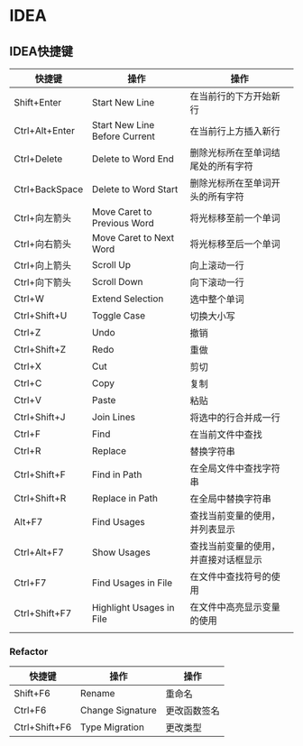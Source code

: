 # IDEA

## IDEA快捷键

| 快捷键         | 操作                          | 操作                                 |
| -------------- | ----------------------------- | ------------------------------------ |
| Shift+Enter    | Start New Line                | 在当前行的下方开始新行               |
| Ctrl+Alt+Enter | Start New Line Before Current | 在当前行上方插入新行                 |
| Ctrl+Delete    | Delete to Word End            | 删除光标所在至单词结尾处的所有字符   |
| Ctrl+BackSpace | Delete to Word Start          | 删除光标所在至单词开头的所有字符     |
| Ctrl+向左箭头  | Move Caret to Previous Word   | 将光标移至前一个单词                 |
| Ctrl+向右箭头  | Move Caret to Next Word       | 将光标移至后一个单词                 |
| Ctrl+向上箭头  | Scroll Up                     | 向上滚动一行                         |
| Ctrl+向下箭头  | Scroll Down                   | 向下滚动一行                         |
| Ctrl+W         | Extend Selection              | 选中整个单词                         |
| Ctrl+Shift+U   | Toggle Case                   | 切换大小写                           |
| Ctrl+Z         | Undo                          | 撤销                                 |
| Ctrl+Shift+Z   | Redo                          | 重做                                 |
| Ctrl+X         | Cut                           | 剪切                                 |
| Ctrl+C         | Copy                          | 复制                                 |
| Ctrl+V         | Paste                         | 粘贴                                 |
| Ctrl+Shift+J   | Join Lines                    | 将选中的行合并成一行                 |
| Ctrl+F         | Find                          | 在当前文件中查找                     |
| Ctrl+R         | Replace                       | 替换字符串                           |
| Ctrl+Shift+F   | Find in Path                  | 在全局文件中查找字符串               |
| Ctrl+Shift+R   | Replace in Path               | 在全局中替换字符串                   |
| Alt+F7         | Find Usages                   | 查找当前变量的使用，并列表显示       |
| Ctrl+Alt+F7    | Show Usages                   | 查找当前变量的使用，并直接对话框显示 |
| Ctrl+F7        | Find Usages in File           | 在文件中查找符号的使用               |
| Ctrl+Shift+F7  | Highlight Usages in File      | 在文件中高亮显示变量的使用           |
|                |                               |                                      |

### Refactor

| 快捷键        | 操作             | 操作         |
| ------------- | ---------------- | ------------ |
| Shift+F6      | Rename           | 重命名       |
| Ctrl+F6       | Change Signature | 更改函数签名 |
| Ctrl+Shift+F6 | Type Migration   | 更改类型     |

